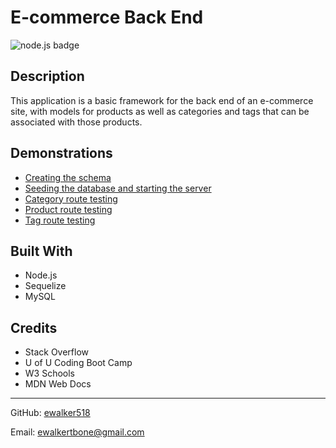# E-commerce Back End

![node.js badge](https://img.shields.io/badge/node.js%20-%2343853D.svg?&style=for-the-badge&logo=node.js&logoColor=white)

## Description

This application is a basic framework for the back end of an e-commerce site, with models for products as well as categories and tags that can be associated with those products.

## Demonstrations
* [Creating the schema](https://drive.google.com/file/d/151KLJKcadtDrYh0snrHcaPZEE6QVxLzK/view)
* [Seeding the database and starting the server](https://drive.google.com/file/d/1Bk5M1kfxWONEiSUPz_wBHOjr_a7TypcE/viewhg)
* [Category route testing](https://drive.google.com/file/d/1BlS4FcVxubXeyB6BQ8fZVu2dHIH1mdWH/view)
* [Product route testing](https://drive.google.com/file/d/1lQrciwJ0yUHW4qUzxwK-GXUCgEnhnhia/view)
* [Tag route testing](https://drive.google.com/file/d/1c1Akm07-OsrklmFn4CKWDH_AXCGtGN5a/view)

## Built With

* Node.js
* Sequelize
* MySQL

## Credits

* Stack Overflow
* U of U Coding Boot Camp
* W3 Schools
* MDN Web Docs

-----

GitHub: [ewalker518](https://github.com/ewalker518/)

Email: [ewalkertbone@gmail.com](mailto:ewalkertbone@gmail.com)
